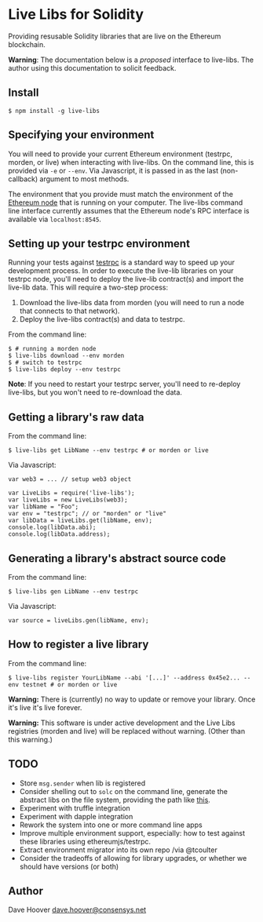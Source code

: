 # Live Libs for Solidity

Providing resusable Solidity libraries that are live on the Ethereum blockchain.

__Warning__: The documentation below is a *proposed* interface to live-libs. The author using this documentation to solicit feedback.

## Install

    $ npm install -g live-libs

## Specifying your environment

You will need to provide your current Ethereum environment (testrpc, morden, or live) when interacting with live-libs. On the command line, this is provided via `-e` or `--env`. Via Javascript, it is passed in as the last (non-callback) argument to most methods.

The environment that you provide must match the environment of the [Ethereum node](https://ethereum.gitbooks.io/frontier-guide/content/getting_a_client.html) that is running on your computer. The live-libs command line interface currently assumes that the Ethereum node's RPC interface is available via `localhost:8545`.

## Setting up your testrpc environment

Running your tests against [testrpc](https://github.com/ethereumjs/testrpc) is a standard way to speed up your development process. In order to execute the live-lib libraries on your testrpc node, you'll need to deploy the live-lib contract(s) and import the live-lib data. This will require a two-step process:

1. Download the live-libs data from morden (you will need to run a node that connects to that network).
2. Deploy the live-libs contract(s) and data to testrpc.

From the command line:

    $ # running a morden node
    $ live-libs download --env morden
    $ # switch to testrpc
    $ live-libs deploy --env testrpc

__Note__: If you need to restart your testrpc server, you'll need to re-deploy live-libs, but you won't need to re-download the data.

## Getting a library's raw data

From the command line:

    $ live-libs get LibName --env testrpc # or morden or live

Via Javascript:

    var web3 = ... // setup web3 object

    var LiveLibs = require('live-libs');
    var liveLibs = new LiveLibs(web3);
    var libName = "Foo";
    var env = "testrpc"; // or "morden" or "live"
    var libData = liveLibs.get(libName, env);
    console.log(libData.abi);
    console.log(libData.address);

## Generating a library's abstract source code

From the command line:

    $ live-libs gen LibName --env testrpc

Via Javascript:

    var source = liveLibs.gen(libName, env);

## How to register a live library

From the command line:

    $ live-libs register YourLibName --abi '[...]' --address 0x45e2... --env testnet # or morden or live

__Warning:__ There is (currently) no way to update or remove your library. Once it's live it's live forever.

__Warning:__ This software is under active development and the Live Libs registries (morden and live) will be replaced without warning. (Other than this warning.)

## TODO

* Store `msg.sender` when lib is registered
* Consider shelling out to `solc` on the command line, generate the abstract libs on the file system, providing the path like [this](https://solidity.readthedocs.io/en/latest/layout-of-source-files.html#use-in-actual-compilers).
* Experiment with truffle integration
* Experiment with dapple integration
* Rework the system into one or more command line apps
* Improve multiple environment support, especially: how to test against these libraries using ethereumjs/testrpc.
* Extract environment migrator into its own repo /via @tcoulter
* Consider the tradeoffs of allowing for library upgrades, or whether we should have versions (or both)

## Author

Dave Hoover <dave.hoover@consensys.net>
